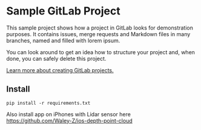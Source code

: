 # Sample GitLab Project

This sample project shows how a project in GitLab looks for demonstration purposes. It contains issues, merge requests and Markdown files in many branches,
named and filled with lorem ipsum.

You can look around to get an idea how to structure your project and, when done, you can safely delete this project.

[Learn more about creating GitLab projects.](https://docs.gitlab.com/ee/gitlab-basics/create-project.html)


## Install
`pip install -r requirements.txt`

Also install app on iPhones with Lidar sensor here https://github.com/Waley-Z/ios-depth-point-cloud




